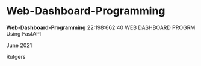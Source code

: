 # Web-Dashboard-Programming
**Web-Dashboard-Programming**
22:198:662:40 WEB DASHBOARD PROGRM 
Using FastAPI



June 2021

Rutgers
